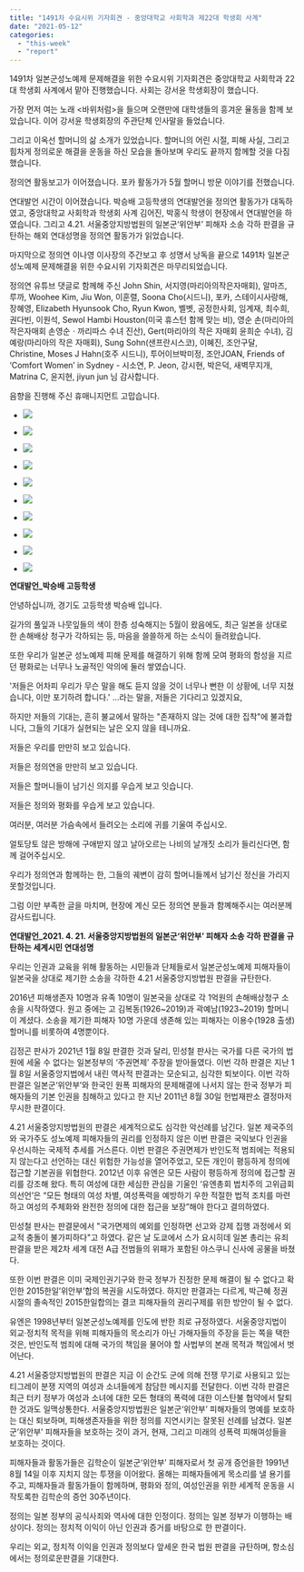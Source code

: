 ```yaml
---
title: "1491차 수요시위 기자회견 - 중앙대학교 사회학과 제22대 학생회 사계"
date: "2021-05-12"
categories: 
  - "this-week"
  - "report"
---
```


1491차 일본군성노예제 문제해결을 위한 수요시위 기자회견은 중앙대학교 사회학과 22대 학생회 사계에서 맡아 진행했습니다. 사회는 강서윤 학생회장이 했습니다.

가장 먼저 여는 노래 <바위처럼>을 들으며 오랜만에 대학생들의 흥겨운 율동을 함께 보았습니다. 이어 강서윤 학생회장의 주관단체 인사말을 들었습니다.

그리고 이옥선 할머니의 삶 소개가 있었습니다. 할머니의 어린 시절, 피해 사실, 그리고 힘차게 정의로운 해결을 운동을 하신 모습을 돌아보며 우리도 끝까지 함께할 것을 다짐했습니다.

정의연 활동보고가 이어졌습니다. 포카 활동가가 5월 할머니 방문 이야기를 전했습니다.

연대발언 시간이 이어졌습니다. 박승배 고등학생의 연대발언을 정의연 활동가가 대독하였고, 중앙대학교 사회학과 학생회 사계 김어진, 박홍식 학생이 현장에서 연대발언을 하였습니다. 그리고 4.21. 서울중앙지방법원의 일본군‘위안부’ 피해자 소송 각하 판결을 규탄하는 해외 연대성명을 정의연 활동가가 읽었습니다.

마지막으로 정의연 이나영 이사장의 주간보고 후 성명서 낭독을 끝으로 1491차 일본군성노예제 문제해결을 위한 수요시위 기자회견은 마무리되었습니다.

정의연 유튜브 댓글로 함께해 주신 John Shin, 서지영(마리아의작은자매회), 알마즈, 루까, Woohee Kim, Jiu Won, 이훈렬, Soona Cho(​시드니), 포카, 스테이시사랑해, 장혜영, Elizabeth Hyunsook Cho, Ryun Kwon, 벨벳, 공정한사회, 임계재, 최수희, 권다빈, 이원석, Sewol Hambi Houston(미국 휴스턴 함께 맞는 비), 영순 손(​마리아의작은자매회 손영순ㆍ까리따스 수녀 진산), Gert(마리아의 작은 자매회 윤희순 수녀), 김예랑(마리아의 작은 자매회), Sung Sohn(​샌프란시스코), 이혜진, 조안구달, Christine, Moses J Hahn(​호주 시드니), 투어이브박미정, 조안JOAN, Friends of ‘Comfort Women’ in Sydney - 시소연, P. Jeon, 강시현, 박은덕, 새벽무지개, Matrina C, 윤지현, jiyun jun 님 감사합니다.

음향을 진행해 주신 휴매니지먼트 고맙습니다.

- ![](https://womenandwar.net/kr/wp-content/uploads/2021/05/크기변환IMGP3912.jpg)
    
- ![](https://womenandwar.net/kr/wp-content/uploads/2021/05/크기변환IMGP3939.jpg)
    
- ![](https://womenandwar.net/kr/wp-content/uploads/2021/05/크기변환IMGP3981.jpg)
    
- ![](https://womenandwar.net/kr/wp-content/uploads/2021/05/크기변환IMGP3987.jpg)
    
- ![](https://womenandwar.net/kr/wp-content/uploads/2021/05/크기변환IMGP4015.jpg)
    
- ![](https://womenandwar.net/kr/wp-content/uploads/2021/05/크기변환IMGP4021.jpg)
    
- ![](https://womenandwar.net/kr/wp-content/uploads/2021/05/크기변환IMGP4037.jpg)
    
- ![](https://womenandwar.net/kr/wp-content/uploads/2021/05/크기변환IMGP4062.jpg)
    
- ![](https://womenandwar.net/kr/wp-content/uploads/2021/05/크기변환IMGP4085.jpg)
    
- ![](https://womenandwar.net/kr/wp-content/uploads/2021/05/크기변환IMGP4100.jpg)
    

**연대발언\_박승배 고등학생**

안녕하십니까, 경기도 고등학생 박승배 입니다.

길가의 풀잎과 나뭇잎들의 색이 한층 성숙해지는 5월이 왔음에도, 최근 일본을 상대로 한 손해배상 청구가 각하되는 등, 마음을 쓸쓸하게 하는 소식이 들려왔습니다.

또한 우리가 일본군 성노예제 피해 문제를 해결하기 위해 함께 모여 평화의 함성을 지르던 평화로는 너무나 노골적인 악의에 둘러 쌓였습니다.

'저들은 어차피 우리가 무슨 말을 해도 듣지 않을 것이 너무나 뻔한 이 상황에, 너무 지쳤습니다, 이만 포기하려 합니다.'﻿ ...라는 말을, 저들은 기다리고 있겠지요,

하지만 저들의 기대는, 흔히 불교에서 말하는 "존재하지 않는 것에 대한 집착"에 불과합니다, 그들의 기대가 실현되는 날은 오지 않을 테니까요.

저들은 우리를 만만히 보고 있습니다.

저들은 정의연을 만만히 보고 있습니다.

저들은 할머니들이 남기신 의지를 우습게 보고 잇습니다.

저들은 정의와 평화를 우습게 보고 있습니다.

여러분, 여러분 가슴속에서 들려오는 소리에 귀를 기울여 주십시오.

얼토당토 않은 방해에 구애받지 않고 날아오르는 나비의 날개짓 소리가 들리신다면, 함께 걸어주십시오.

우리가 정의연과 함께하는 한, 그들의 궤변이 감히 할머니들께서 남기신 정신을 가리지 못할것입니다.

그럼 이만 부족한 글을 마치며, 현장에 계신 모든 정의연 분들과 함꼐해주시는 여러분께 감사드립니다.

**연대발언\_2021. 4. 21. 서울중앙지방법원의 일본군‘위안부’ 피해자 소송 각하 판결을 규탄하는 세계시민 연대성명**

우리는 인권과 교육을 위해 활동하는 시민들과 단체들로서 일본군성노예제 피해자들이 일본국을 상대로 제기한 소송을 각하한 4.21 서울중앙지방법원 판결을 규탄한다.

2016년 피해생존자 10명과 유족 10명이 일본국을 상대로 각 1억원의 손해배상청구 소송을 시작하였다. 원고 중에는 고 김복동(1926~2019)과 곽예남(1923~2019) 할머니이 계셨다. 소송을 제기한 피해자 10명 가운데 생존해 있는 피해자는 이용수(1928 출생) 할머니를 비롯하여 4명뿐이다.

김정곤 판사가 2021년 1월 8일 판결한 것과 달리, 민성철 판사는 국가를 다른 국가의 법원에 세울 수 없다는 일본정부의 ‘주권면제’ 주장을 받아들였다. 이번 각하 판결은 지난 1월 8일 서울중앙지법에서 내린 역사적 판결과는 모순되고, 심각한 퇴보이다. 이번 각하 판결은 일본군‘위안부’와 한국인 원폭 피해자의 문제해결에 나서지 않는 한국 정부가 피해자들의 기본 인권을 침해하고 있다고 한 지난 2011년 8월 30일 헌법재판소 결정마저 무시한 판결이다.

4.21 서울중앙지방법원의 판결은 세계적으로도 심각한 악선례를 남긴다. 일본 제국주의와 국가주도 성노예제 피해자들의 권리를 인정하지 않은 이번 판결은 국익보다 인권을 우선시하는 국제적 추세를 거스른다. 이번 판결은 주권면제가 반인도적 범죄에는 적용되지 않는다고 선언하는 대신 위험한 가능성을 열어주었고, 모든 개인이 평등하게 정의에 접근할 기본권을 위협한다. 2012년 이후 유엔은 모든 사람이 평등하게 정의에 접근할 권리를 강조해 왔다. 특히 여성에 대한 세심한 관심을 기울인 ‘유엔총회 법치주의 고위급회의선언’은 “모든 형태의 여성 차별, 여성폭력을 예방하기 우한 적절한 법적 조치를 마련하고 여성의 주체화와 완전한 정의에 대한 접근을 보장”해야 한다고 결의하였다.

민성철 판사는 판결문에서 "국가면제의 예외를 인정하면 선고와 강제 집행 과정에서 외교적 충돌이 불가피하다"고 하였다. 같은 날 도쿄에서 스가 요시히데 일본 총리는 유죄 판결을 받은 제2차 세계 대전 A급 전범들의 위패가 포함된 야스쿠니 신사에 공물을 바쳤다.

또한 이번 판결은 이미 국제인권기구와 한국 정부가 진정한 문제 해결이 될 수 없다고 확인한 2015한일’위안부’합의 복권을 시도하였다. 하지만 판결과는 다르게, 박근혜 정권 시절의 졸속적인 2015한일합의는 결코 피해자들의 권리구제를 위한 방안이 될 수 없다.

유엔은 1998년부터 일본군성노예제를 인도에 반한 죄로 규정하였다. 서울중앙지법이 외교·정치적 목적을 위해 피해자들의 목소리가 아닌 가해자들의 주장을 듣는 쪽을 택한 것은, 반인도적 범죄에 대해 국가의 책임을 물어야 할 사법부의 본래 목적과 책임에서 벗어난다.

4.21 서울중앙지방법원의 판결은 지금 이 순간도 군에 의해 전쟁 무기로 사용되고 있는 티그레이 분쟁 지역의 여성과 소녀들에게 참담한 메시지를 전달한다. 이번 각하 판결은 최근 터키 정부가 여성과 소녀에 대한 모든 형태의 폭력에 대한 이스탄불 협약에서 탈퇴한 것과도 일맥상통한다. 서울중앙지방법원은 일본군‘위안부’ 피해자들의 명예를 보호하는 대신 퇴보하며, 피해생존자들을 위한 정의를 지연시키는 잘못된 선례를 남겼다. 일본군’위안부’ 피해자들을 보호하는 것이 과거, 현재, 그리고 미래의 성폭력 피해여성들을 보호하는 것이다.

피해자들과 활동가들은 김학순이 일본군‘위안부’ 피해자로서 첫 공개 증언을한 1991년 8월 14일 이후 지치지 않는 투쟁을 이어왔다. 올해는 피해자들에게 목소리를 낼 용기를 주고, 피해자들과 활동가들이 함께하며, 평화와 정의, 여성인권을 위한 세계적 운동을 시작토록한 김학순의 증언 30주년이다.

정의는 일본 정부의 공식사죄와 역사에 대한 인정이다. 정의는 일본 정부가 이행하는 배상이다. 정의는 정치적 이익이 아닌 인권과 증거를 바탕으로 한 판결이다.

우리는 외교, 정치적 이익을 인권과 정의보다 앞세운 한국 법원 판결을 규탄하며, 항소심에서는 정의로운판결을 기대한다.
